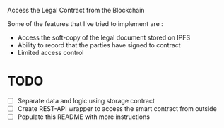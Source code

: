 Access the Legal Contract from the Blockchain

Some of the features that I've tried to implement are :

* Access the soft-copy of the legal document stored on IPFS
* Ability to record that the parties have signed to contract
* Limited access control

# TODO

- [ ] Separate data and logic using storage contract
- [ ] Create REST-API wrapper to access the smart contract from outside
- [ ] Populate this README with more instructions
